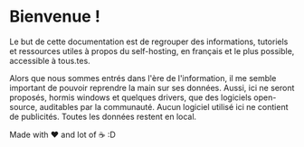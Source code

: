 # Bienvenue !

Le but de cette documentation est de regrouper des informations, tutoriels et ressources utiles à propos du self-hosting, en français et le plus possible, accessible à tous.tes.

Alors que nous sommes entrés dans l'ère de l'information, il me semble important de pouvoir reprendre la main sur ses données. Aussi, ici ne seront proposés, hormis windows et quelques drivers, que des logiciels open-source, auditables par la communauté.
Aucun logiciel utilisé ici ne contient de publicités. Toutes les données restent en local.

Made with :heart: and lot of :coffee: :D
